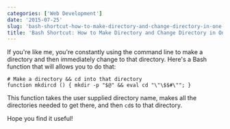 ```yaml
---
categories: ['Web Development']
date: '2015-07-25'
slug: 'bash-shortcut-how-to-make-directory-and-change-directory-in-one-command'
title: 'Bash Shortcut: How to Make Directory and Change Directory in One Command'
---
```


If you're like me, you're constantly using the command line to make a directory and then immediately change to that directory. Here's a Bash function that will allows you to do that:

```
# Make a directory && cd into that directory
function mkdircd () { mkdir -p "$@" && eval cd "\"\$$#\""; }

```

This function takes the user supplied directory name, makes all the directories needed to get there, and then `cd`s to that directory.

Hope you find it useful!
